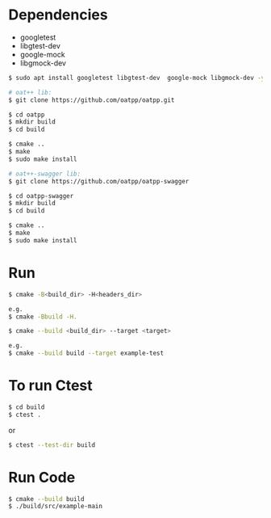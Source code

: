 # Dependencies
- googletest
- libgtest-dev
- google-mock
- libgmock-dev

```bash
$ sudo apt install googletest libgtest-dev  google-mock libgmock-dev -y

# oat++ lib:
$ git clone https://github.com/oatpp/oatpp.git

$ cd oatpp
$ mkdir build
$ cd build

$ cmake ..
$ make
$ sudo make install

# oat++-swagger lib: 
$ git clone https://github.com/oatpp/oatpp-swagger

$ cd oatpp-swagger
$ mkdir build
$ cd build

$ cmake ..
$ make
$ sudo make install
```

# Run
```bash
$ cmake -B<build_dir> -H<headers_dir>

e.g.
$ cmake -Bbuild -H.
```
```bash
$ cmake --build <build_dir> --target <target>

e.g.
$ cmake --build build --target example-test
```

# To run Ctest
```bash
$ cd build
$ ctest .
```
or
```bash
$ ctest --test-dir build
```

# Run Code
```bash
$ cmake --build build
$ ./build/src/example-main
```
